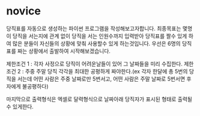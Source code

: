 # novice
당직표를 자동으로 생성하는 파이썬 프로그램을 작성해보고자합니다.
최종목표는 몇명이 당직을 서는지에 관계 없이 당직을 서는 인원수까지 입력받아 당직표를 짤수 있게 하여 많은 분들이 자신들의 상황에 맞춰 사용할수 있게 하는것입니다.
우선은 6명의 당직표를 짜는 상황에서 출발하여 시작해보겠습니다.

제한조건 1 : 각자 사정으로 당직이 어려운날들이 있어 그 날짜들을 미리 수집한다.
제한조건 2 : 주중 주말 당직 각각을 최대한 공평하게 짜야한다.(ex 각자 한달에 총 5번의 당직을 서는데 어떤 사람은 주중 날짜로만 5번서고, 어떤 사람은 주말 날짜로 5번서면 후자에게 불공평하다)

마지막으로 출력형식은 엑셀로 달력형식으로 날짜아래 당직자가 표시된 형태로 출력될수 있게한다.

